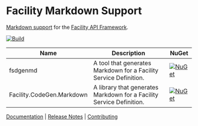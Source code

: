 # Facility Markdown Support

[Markdown support](https://facilityapi.github.io/generate/markdown) for the [Facility API Framework](https://facilityapi.github.io/).

[![Build](https://github.com/FacilityApi/FacilityMarkdown/workflows/Build/badge.svg)](https://github.com/FacilityApi/FacilityMarkdown/actions?query=workflow%3ABuild)

Name | Description | NuGet
--- | --- | ---
fsdgenmd | A tool that generates Markdown for a Facility Service Definition. | [![NuGet](https://img.shields.io/nuget/v/fsdgenmd.svg)](https://www.nuget.org/packages/fsdgenmd)
Facility.CodeGen.Markdown | A library that generates Markdown for a Facility Service Definition. | [![NuGet](https://img.shields.io/nuget/v/Facility.CodeGen.Markdown.svg)](https://www.nuget.org/packages/Facility.CodeGen.Markdown)

[Documentation](https://facilityapi.github.io/) | [Release Notes](https://github.com/FacilityApi/FacilityMarkdown/blob/master/ReleaseNotes.md) | [Contributing](https://github.com/FacilityApi/FacilityMarkdown/blob/master/CONTRIBUTING.md)
